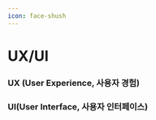 ```yaml
---
icon: face-shush
---
```


# UX/UI

### UX (User Experience, 사용자 경험)





### UI(User Interface, 사용자 인터페이스)

